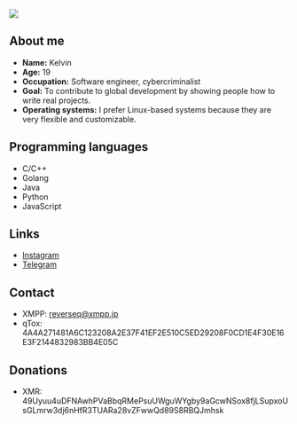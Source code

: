 <img src="https://i.pinimg.com/originals/16/03/fb/1603fb7077abb9093f4af305b4e5ce79.gif">

## About me

* **Name:** Kelvin
* **Age:** 19
* **Occupation:** Software engineer, cybercriminalist
* **Goal:** To contribute to global development by showing people how to write real projects.
* **Operating systems:** I prefer Linux-based systems because they are very flexible and customizable.

## Programming languages

* C/C++
* Golang
* Java
* Python
* JavaScript

## Links

* [Instagram](https://www.instagram.com/deadbape/)
* [Telegram](https://t.me/B4L4CL4V4)

## Contact

* XMPP: reverseq@xmpp.jp
* qTox: 4A4A271481A6C123208A2E37F41EF2E510C5ED29208F0CD1E4F30E16E3F2144832983BB4E05C

## Donations

* XMR: 49Uyuu4uDFNAwhPVaBbqRMePsuUWguWYgby9aGcwNSox8fjLSupxoUsGLmrw3dj6nHfR3TUARa28vZFwwQd89S8RBQJmhsk
